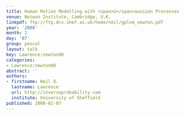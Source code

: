 ```yaml
---
title: Human Motion Modelling with <span>G</span>aussian Processes
venue: Netwon Institute, Cambridge, U.K.
linkpdf: ftp://ftp.dcs.shef.ac.uk/home/neil/gplvm_newton.pdf
year: '2008'
month: 2
day: '07'
group: pascal
layout: talk
key: Lawrence:newton08
categories:
- Lawrence:newton08
abstract: ''
authors:
- firstname: Neil D.
  lastname: Lawrence
  url: http://inverseprobability.com
  institute: University of Sheffield
published: 2008-02-07
---
```

